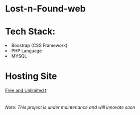 # Lost-n-Found-web

<h1> Tech Stack: </h1>
<li> Boostrap (CSS Framework) </li>
<li> PHP Language </li>
<li> MYSQL </li>

<h1> Hosting Site </h1>
<a href="https://www.infinityfree.net/"> Free and Unlimited ❗ </a>
<br>
<br>

<i> Note: This project is under maintenance and will innovate soon </i>
 
